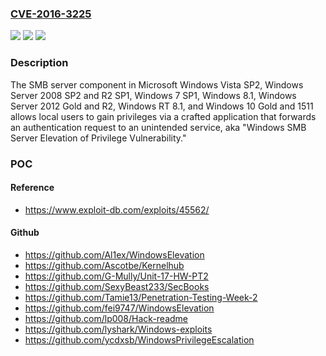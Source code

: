 ### [CVE-2016-3225](https://cve.mitre.org/cgi-bin/cvename.cgi?name=CVE-2016-3225)
![](https://img.shields.io/static/v1?label=Product&message=n%2Fa&color=blue)
![](https://img.shields.io/static/v1?label=Version&message=n%2Fa&color=blue)
![](https://img.shields.io/static/v1?label=Vulnerability&message=n%2Fa&color=brighgreen)

### Description

The SMB server component in Microsoft Windows Vista SP2, Windows Server 2008 SP2 and R2 SP1, Windows 7 SP1, Windows 8.1, Windows Server 2012 Gold and R2, Windows RT 8.1, and Windows 10 Gold and 1511 allows local users to gain privileges via a crafted application that forwards an authentication request to an unintended service, aka "Windows SMB Server Elevation of Privilege Vulnerability."

### POC

#### Reference
- https://www.exploit-db.com/exploits/45562/

#### Github
- https://github.com/Al1ex/WindowsElevation
- https://github.com/Ascotbe/Kernelhub
- https://github.com/G-Mully/Unit-17-HW-PT2
- https://github.com/SexyBeast233/SecBooks
- https://github.com/Tamie13/Penetration-Testing-Week-2
- https://github.com/fei9747/WindowsElevation
- https://github.com/lp008/Hack-readme
- https://github.com/lyshark/Windows-exploits
- https://github.com/ycdxsb/WindowsPrivilegeEscalation

